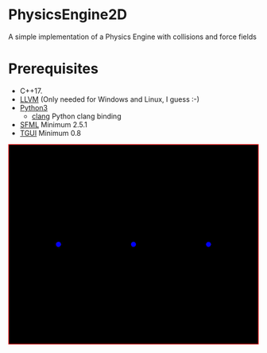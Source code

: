 # PhysicsEngine2D
A simple implementation of a Physics Engine with collisions and force fields

# Prerequisites
* C++17.
* [LLVM](https://clang.llvm.org/) (Only needed for Windows and Linux, I guess :-)
* [Python3](http://python.org/)
	* [clang](https://pypi.org/project/clang/) Python clang binding
* [SFML](https://www.sfml-dev.org/) Minimum 2.5.1
* [TGUI](https://tgui.eu/) Minimum 0.8

![Example Image](screenShot.gif)

